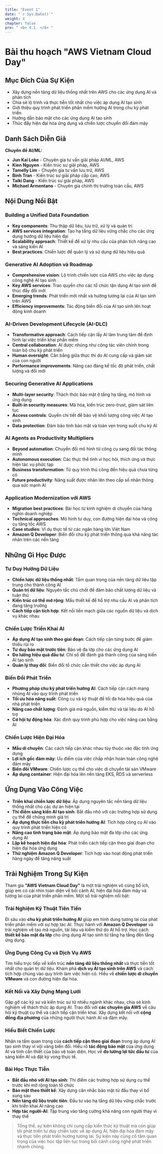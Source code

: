 ```yaml
---
title: "Event 1"
date: "`r Sys.Date()`"
weight: 4
chapter: false
pre: " <b> 4.1. </b> "
---
```

# Bài thu hoạch "AWS Vietnam Cloud Day"



## Mục Đích Của Sự Kiện

- Xây dựng nền tảng dữ liệu thống nhất trên AWS cho các ứng dụng AI và phân tích
- Chia sẻ lộ trình và thực tiễn tốt nhất cho việc áp dụng AI tạo sinh
- Giới thiệu quy trình phát triển phần mềm hướng AI trong chu kỳ phát triển
- Hướng dẫn bảo mật cho các ứng dụng AI tạo sinh
- Thúc đẩy hiện đại hóa ứng dụng và chiến lược chuyển đổi đám mây

## Danh Sách Diễn Giả

**Chuyên đề AI/ML:**
- **Jun Kai Loke** - Chuyên gia tư vấn giải pháp AI/ML, AWS
- **Kien Nguyen** - Kiến trúc sư giải pháp, AWS
- **Tamelly Lim** - Chuyên gia tư vấn lưu trữ, AWS
- **Binh Tran** - Kiến trúc sư giải pháp cấp cao, AWS
- **Taiki Dang** - Kiến trúc sư giải pháp, AWS
- **Michael Armentano** - Chuyên gia chính thị trường toàn cầu, AWS


## Nội Dung Nổi Bật

### Building a Unified Data Foundation

- **Key components**: Thu thập dữ liệu, lưu trữ, xử lý và quản trị
- **AWS services integration**: Tạo hạ tầng dữ liệu vững chắc cho các ứng dụng hướng dữ liệu hiện đại
- **Scalability approach**: Thiết kế để xử lý nhu cầu của phân tích nâng cao và sáng kiến AI
- **Best practices**: Chiến lược để quản lý và sử dụng dữ liệu hiệu quả

### Generative AI Adoption và Roadmap

- **Comprehensive vision**: Lộ trình chiến lược của AWS cho việc áp dụng công nghệ AI tạo sinh
- **Key AWS services**: Trao quyền cho các tổ chức tận dụng AI tạo sinh để thúc đẩy đổi mới
- **Emerging trends**: Phát triển mới nhất và hướng tương lai của AI tạo sinh trên AWS
- **Efficiency improvements**: Tác động biến đổi của AI tạo sinh lên hoạt động kinh doanh

### AI-Driven Development Lifecycle (AI-DLC)

- **Transformative approach**: Cách tiếp cận lấy AI làm trung tâm để định hình lại việc triển khai phần mềm
- **Central collaboration**: AI được nhúng như cộng tác viên chính trong toàn bộ chu kỳ phát triển
- **Human oversight**: Cân bằng giữa thực thi do AI cung cấp và giám sát của con người
- **Performance improvements**: Nâng cao đáng kể tốc độ phát triển, chất lượng và đổi mới

### Securing Generative AI Applications

- **Multi-layer security**: Thách thức bảo mật ở tầng hạ tầng, mô hình và ứng dụng
- **Built-in security measures**: Mã hóa, kiến trúc zero-trust, giám sát liên tục
- **Access controls**: Quyền chi tiết để bảo vệ khối lượng công việc AI tạo sinh
- **Data protection**: Đảm bảo tính bảo mật và toàn vẹn trong suốt chu kỳ AI

### AI Agents as Productivity Multipliers

- **Beyond automation**: Chuyển đổi mô hình từ công cụ sang đối tác thông minh
- **Autonomous execution**: Các thực thể tinh vi học hỏi, thích ứng và thực hiện tác vụ phức tạp
- **Business transformation**: Từ quy trình thủ công đến hiệu quả chưa từng có
- **Future productivity**: Năng suất được nhân lên theo cấp số nhân thông qua sức mạnh AI

### Application Modernization với AWS

- **Migration best practices**: Bài học từ kinh nghiệm di chuyển của hàng nghìn doanh nghiệp
- **Technical approaches**: Mô hình tư duy, con đường hiện đại hóa và công cụ tăng tốc AWS
- **Case studies**: Ví dụ thực tế từ các ngân hàng lớn Việt Nam
- **Amazon Q Developer**: Biến đổi chu kỳ phát triển thông qua khả năng tác nhân trên các nền tảng

## Những Gì Học Được

### Tư Duy Hướng Dữ Liệu

- **Chiến lược dữ liệu thống nhất**: Tầm quan trọng của nền tảng dữ liệu tập trung cho thành công AI
- **Quản trị dữ liệu**: Nguyên tắc chủ chốt để đảm bảo chất lượng dữ liệu và tuân thủ
- **Kiến trúc có thể mở rộng**: Mẫu thiết kế để hỗ trợ nhu cầu AI và phân tích đang tăng trưởng
- **Cách tiếp cận tích hợp**: Kết nối liền mạch giữa các nguồn dữ liệu và dịch vụ khác nhau

### Chiến Lược Triển Khai AI

- **Áp dụng AI tạo sinh theo giai đoạn**: Cách tiếp cận từng bước để giảm thiểu rủi ro
- **Tư duy bảo mật trước tiên**: Bảo vệ đa lớp cho các ứng dụng AI
- **Đo lường hiệu quả đầu tư**: Chỉ số để đánh giá thành công của sáng kiến AI tạo sinh
- **Quản lý thay đổi**: Biến đổi tổ chức cần thiết cho việc áp dụng AI

### Biến Đổi Phát Triển

- **Phương pháp chu kỳ phát triển hướng AI**: Cách tiếp cận cách mạng nhúng AI vào quy trình phát triển
- **Tối ưu hóa năng suất**: Công cụ và kỹ thuật để tối đa hóa hiệu quả của nhà phát triển
- **Nâng cao chất lượng**: Đánh giá mã nguồn, kiểm thử và tài liệu do AI hỗ trợ
- **Cơ hội tự động hóa**: Xác định quy trình phù hợp cho việc nâng cao bằng AI

### Chiến Lược Hiện Đại Hóa

- **Mẫu di chuyển**: Các cách tiếp cận khác nhau tùy thuộc vào đặc tính ứng dụng
- **Lợi ích gốc đám mây**: Ưu điểm của việc chấp nhận hoàn toàn công nghệ đám mây
- **Biến đổi VMware**: Chiến lược cụ thể cho việc di chuyển tài sản VMware
- **Áp dụng container**: Hiện đại hóa lên nền tảng EKS, RDS và serverless

## Ứng Dụng Vào Công Việc

- **Triển khai chiến lược dữ liệu**: Áp dụng nguyên tắc nền tảng dữ liệu thống nhất cho các dự án hiện tại
- **Thí điểm sáng kiến AI tạo sinh**: Bắt đầu nhỏ với các trường hợp sử dụng cụ thể để chứng minh giá trị
- **Áp dụng thực tiễn chu kỳ phát triển hướng AI**: Tích hợp công cụ AI vào quy trình phát triển hiện có
- **Nâng cao tình trạng bảo mật**: Áp dụng bảo mật đa lớp cho các ứng dụng AI
- **Lập kế hoạch hiện đại hóa**: Phát triển cách tiếp cận theo giai đoạn cho hiện đại hóa ứng dụng
- **Thử nghiệm Amazon Q Developer**: Tích hợp vào hoạt động phát triển hàng ngày để tăng năng suất

## Trải Nghiệm Trong Sự Kiện

Tham gia **"AWS Vietnam Cloud Day"** là một trải nghiệm vô cùng bổ ích, giúp em có cái nhìn toàn diện về bối cảnh AI, hiện đại hóa đám mây và tương lai của phát triển phần mềm. Một số trải nghiệm nổi bật:

### Trải Nghiệm Kỹ Thuật Tiên Tiến

Đi sâu vào **chu kỳ phát triển hướng AI** giúp em hình dung tương lai của phát triển phần mềm với sự hợp tác AI. Thực hành với **Amazon Q Developer** và trải nghiệm về tạo mã nguồn, tài liệu và kiểm thử do AI hỗ trợ. Học cách **thiết kế bảo mật đa lớp** cho ứng dụng AI tạo sinh từ tầng hạ tầng đến tầng ứng dụng.

### Ứng Dụng Công Cụ và Dịch Vụ AWS

Tìm hiểu trực tiếp về kiến trúc **nền tảng dữ liệu thống nhất** và thực tiễn tốt nhất cho quản trị dữ liệu. Khám phá **dịch vụ AI tạo sinh trên AWS** và cách tích hợp chúng vào quy trình làm việc hiện có. Hiểu về **chiến lược di chuyển VMware** và con đường hiện đại hóa.

### Kết Nối và Xây Dựng Mạng Lưới

Gặp gỡ các kỹ sư và kiến trúc sư từ nhiều ngành khác nhau, chia sẻ kinh nghiệm về thách thức áp dụng AI. Trao đổi với **các chuyên gia AWS** về câu hỏi kỹ thuật cụ thể và cách tiếp cận triển khai. Xây dựng kết nối với **cộng đồng địa phương** của những người thực hành AI và đám mây.

### Hiểu Biết Chiến Lược

Nhận ra tầm quan trọng của **cách tiếp cận theo giai đoạn** trong áp dụng AI tạo sinh thay vì vội vàng biến đổi. Hiểu rõ **tác động bảo mật** của ứng dụng AI và tính cần thiết của bảo vệ toàn diện. Học về **đo lường lợi tức đầu tư** của sáng kiến AI và đặt kỳ vọng thực tế.

### Bài Học Thực Tiễn

- **Bắt đầu nhỏ với AI tạo sinh**: Thí điểm các trường hợp sử dụng cụ thể trước khi mở rộng toàn tổ chức
- **Bảo mật theo thiết kế**: Xây dựng cân nhắc bảo mật từ đầu thay vì bổ sung sau
- **Nền tảng dữ liệu trước tiên**: Đầu tư vào hạ tầng dữ liệu vững chắc trước khi triển khai AI nâng cao
- **Hợp tác người-AI**: Tập trung vào tăng cường khả năng con người thay vì thay thế



> Tổng thể, sự kiện không chỉ cung cấp kiến thức kỹ thuật mà còn giúp tôi phát triển tư duy chiến lược về áp dụng AI, hiện đại hóa đám mây và thực tiễn phát triển hướng tương lai. Sự kiện này củng cố tầm quan trọng của việc học tập liên tục trong bối cảnh công nghệ phát triển nhanh chóng.